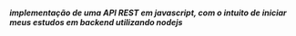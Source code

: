 ##### implementação de uma API REST em javascript, com o intuito de iniciar meus estudos em backend utilizando nodejs
